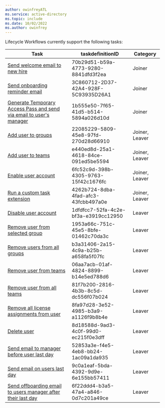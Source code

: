 ```yaml
---
author: owinfreyATL
ms.service: active-directory
ms.topic: include
ms.date: 10/02/2022
ms.author: owinfrey
---
```


<!-- This include file is referenced in the Microsoft Graph docs repo. -->

Lifecycle Workflows currently support the following tasks:

|Task  |taskdefinitionID  |Category  |
|---------|---------|---------|
|[Send welcome email to new hire](/azure/active-directory/governance/lifecycle-workflow-tasks#send-welcome-email-to-new-hire)     |   70b29d51-b59a-4773-9280-8841dfd3f2ea      | Joiner         |
|[Send onboarding reminder email](/azure/active-directory/governance/lifecycle-workflow-tasks#send-onboarding-reminder-email)     |   3C860712-2D37-42A4-928F-5C93935D26A1     | Joiner         |
|[Generate Temporary Access Pass and send via email to user's manager](/azure/active-directory/governance/lifecycle-workflow-tasks#generate-temporary-access-pass-and-send-via-email-to-users-manager)     |  1b555e50-7f65-41d5-b514-5894a026d10d       | Joiner         |
|[Add user to groups](/azure/active-directory/governance/lifecycle-workflow-tasks#add-user-to-groups)     |    22085229-5809-45e8-97fd-270d28d66910     | Joiner, Leaver
|[Add user to teams](/azure/active-directory/governance/lifecycle-workflow-tasks#add-user-to-teams)      |  e440ed8d-25a1-4618-84ce-091ed5be5594       | Joiner, Leaver
|[Enable user account](/azure/active-directory/governance/lifecycle-workflow-tasks#enable-user-account)     |    6fc52c9d-398b-4305-9763-15f42c1676fc     | Joiner, Leaver
|[Run a custom task extension](/azure/active-directory/governance/lifecycle-workflow-tasks#run-a-custom-task-extension)    |    4262b724-8dba-4fad-afc3-43fcbb497a0e    | Joiner, Leaver
|[Disable user account](/azure/active-directory/governance/lifecycle-workflow-tasks#disable-user-account)     |   1dfdfcc7-52fa-4c2e-bf3a-e3919cc12950      | Leaver
|[Remove user from selected group](/azure/active-directory/governance/lifecycle-workflow-tasks#remove-user-from-selected-groups)     |   1953a66c-751c-45e5-8bfe-01462c70da3c      | Leaver
|[Remove users from all groups](/azure/active-directory/governance/lifecycle-workflow-tasks#remove-users-from-all-groups)     |    b3a31406-2a15-4c9a-b25b-a658fa5f07fc     | Leaver
|[Remove user from teams](/azure/active-directory/governance/lifecycle-workflow-tasks#remove-user-from-teams)    |    06aa7acb-01af-4824-8899-b14e5ed788d6     | Leaver        |
|[Remove user from all teams](/azure/active-directory/governance/lifecycle-workflow-tasks#remove-users-from-all-teams)     |    81f7b200-2816-4b3b-8c5d-dc556f07b024     | Leaver        |
|[Remove all license assignments from user](/azure/active-directory/governance/lifecycle-workflow-tasks#remove-all-license-assignments-from-user)     | 8fa97d28-3e52-4985-b3a9-a1126f9b8b4e         | Leaver
|[Delete user](/azure/active-directory/governance/lifecycle-workflow-tasks#delete-user)    |    8d18588d-9ad3-4c0f-99d0-ec215f0e3dff     | Leaver         |
|[Send email to manager before user last day](/azure/active-directory/governance/lifecycle-workflow-tasks#send-email-to-manager-before-user-last-day)    |    52853a3e-f4e5-4eb8-bb24-1ac09a1da935     | Leaver         |
|[Send email on users last day](/azure/active-directory/governance/lifecycle-workflow-tasks#send-email-on-users-last-day)    |    9c0a1eaf-5bda-4392-9d9e-6e155bb57411     | Leaver         |
|[Send offboarding email to users manager after their last day](/azure/active-directory/governance/lifecycle-workflow-tasks#send-offboarding-email-to-users-manager-after-their-last-day)    |    6f22ddd4-b3a5-47a4-a846-0d7c201a49ce     | Leaver         |
